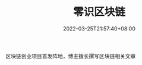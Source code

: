﻿---
weight: 
title: "零识区块链"
description: "区块链创业项目首发阵地，博主擅长撰写区块链相关文章"
date: 2022-03-25T21:57:40+08:00
lastmod: 2022-03-25T16:45:40+08:00
draft: false
authors: ["Metabd"]
featuredImage: "lingshiqukuailian.png"
link: ""
tags: ["微博","零识区块链"]
categories: ["navigation"]
navigation: ["微博"]
lightgallery: true
toc: true
pinned: false
recommend: false
recommend1: false
---
区块链创业项目首发阵地，博主擅长撰写区块链相关文章
